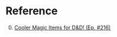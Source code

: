 # Reference

0. [Cooler Magic Items for D&D! (Ep. #216)](https://www.youtube.com/watch?v=Qk3EJpMKGFw)

